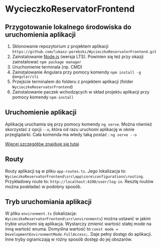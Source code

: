 # WycieczkoReservatorFrontend

## Przygotowanie lokalnego środowiska do uruchomienia aplikacji
1. Sklonowanie repozytorium z projektem aplikacji `https://github.com/lukasz-porebski/WycieczkoReservatorFrontend.git`
1. Zainstalowanie [Node.js](https://nodejs.org/en/) (wersja LTS). Powinien się też przy okazji zainstalować `npm package manager`
2. Uruchomienie terminala (np. CMD)
3. Zainstalowanie Angulara przy pomocy komendy `npm install -g @angular/cli`
4. Przejście terminalem do folderu z projektem aplikacji (folder `WycieczkoReservatorFrontend`)
5. Zainstalowanie paczek wchodzących w skład projektu aplikacji przy pomocy komendy `npm-install`

## Uruchomienie aplikacji
Aplikację uruchamia się przy pomocy komendy `ng serve`.
Można również skorzystać z opcji `--o`, która od razu uruchomi aplikację w oknie przeglądarki. Cała komenda ma wtedy taką postać : `ng serve --o`


[Więcej szczegółów znajduje się tutaj](https://angular.io/guide/setup-local)

## Routy
Routy aplikacji są w pliku `app-routes.ts`. Jego lokalizacja to: `WycieczkoReservatorFrontend\src\app\core\configurations\routing`. Przykładowy route to: `http://localhost:4200/user/log-in`. Resztę routów można poskładać w podobny sposób. 


## Tryb uruchomiania aplikacji
W pliku `environment.ts` (lokalizacja: `WycieczkoReservatorFrontend\src\environments`) można ustawić w jakim trybie uruchomi się aplikacja. Wystarczy zmienić wartość stałej mode na inną wartość enuma. Domyślna wartość to `const mode = DevelopmentEnvironmentMode.FullAccess;`. Daje pełny dostęp do aplikacji. Inne tryby ograniczają w różny sposób dostęp do jej obszarów. 
